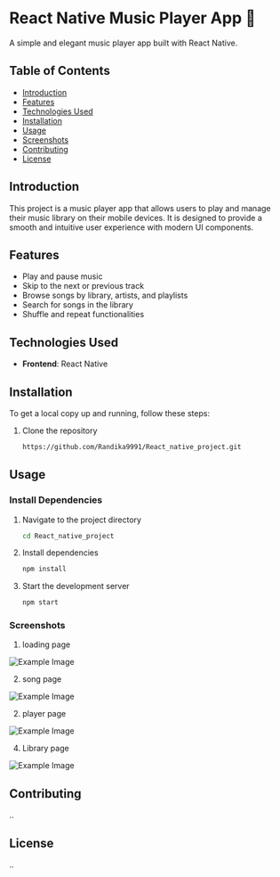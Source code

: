 # React Native Music Player App 🎵

A simple and elegant music player app built with React Native.

## Table of Contents
- [Introduction](#introduction)
- [Features](#features)
- [Technologies Used](#technologies-used)
- [Installation](#installation)
- [Usage](#usage)
- [Screenshots](#screenshots)
- [Contributing](#contributing)
- [License](#license)

## Introduction
This project is a music player app that allows users to play and manage their music library on their mobile devices. It is designed to provide a smooth and intuitive user experience with modern UI components.

## Features
- Play and pause music
- Skip to the next or previous track
- Browse songs by library, artists, and playlists
- Search for songs in the library
- Shuffle and repeat functionalities

## Technologies Used

- **Frontend**: React Native

## Installation
To get a local copy up and running, follow these steps:

1. Clone the repository
   ```sh
   https://github.com/Randika9991/React_native_project.git

## Usage

### Install Dependencies
1. Navigate to the project directory
   ```sh
   cd React_native_project

2. Install dependencies
   ```sh
   npm install
   
1. Start the development server
   ```sh
   npm start

### Screenshots

   1. loading page

   ![Example Image](https://github.com/Randika9991/React_native_project/blob/main/imagess/Screenshot_20240806_160203_Expo%20Go.jpg)

   2. song page 

   ![Example Image](https://github.com/Randika9991/React_native_project/blob/main/imagess/Screenshot_20240806_142811_Expo%20Go.jpg)

   2. player page 

   ![Example Image](https://github.com/Randika9991/React_native_project/blob/main/imagess/Screenshot_20240806_142752_Expo%20Go.jpg)

   4. Library page 

   ![Example Image](https://github.com/Randika9991/React_native_project/blob/main/imagess/Screenshot_20240806_142955_Expo%20Go.jpg)

## Contributing

   ..

## License

   ..
